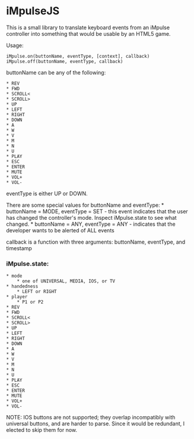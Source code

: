 iMpulseJS
=========

This is a small library to translate keyboard events from an iMpulse controller into something that would be usable by an HTML5 game.

Usage:

	iMpulse.on(buttonName, eventType, [context], callback)
	iMpulse.off(buttonName, eventType, callback)

buttonName can be any of the following:

    * REV
    * FWD
    * SCROLL<
    * SCROLL>
    * UP
    * LEFT
    * RIGHT
    * DOWN
    * A
    * W
    * V
    * M
    * N
    * U
    * PLAY
    * ESC
    * ENTER
    * MUTE
    * VOL+
    * VOL-

eventType is either UP or DOWN.

There are some special values for buttonName and eventType:
	* buttonName = MODE, eventType = SET - this event indicates that the user has changed the controller's mode.  Inspect iMpulse.state to see what changed.
	* buttonName = ANY, eventType = ANY - indicates that the developer wants to be alerted of ALL events
	
callback is a function with three arguments: buttonName, eventType, and timestamp

### iMpulse.state:

    * mode
		* one of UNIVERSAL, MEDIA, IOS, or TV
	* handedness
		* LEFT or RIGHT
	* player
		* P1 or P2
	* REV
    * FWD
    * SCROLL<
    * SCROLL>
    * UP
    * LEFT
    * RIGHT
    * DOWN
    * A
    * W
    * V
    * M
    * N
    * U
    * PLAY
    * ESC
    * ENTER
    * MUTE
    * VOL+
    * VOL-
	
NOTE: IOS buttons are not supported; they overlap incompatibly with universal buttons, and are harder to parse.  Since it would be redundant, I elected to skip them for now.